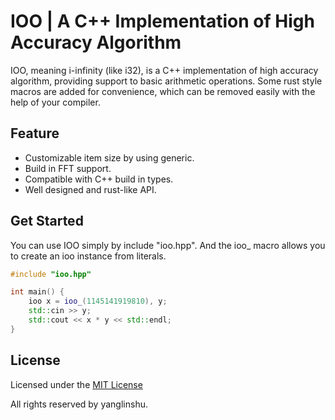 # IOO | A C++ Implementation of High Accuracy Algorithm

IOO, meaning i-infinity (like i32),  is a C++ implementation of high accuracy algorithm, providing support to basic arithmetic operations. Some rust style macros are added for convenience, which can be removed easily with the help of your compiler.

## Feature
- Customizable item size by using generic.
- Build in FFT support.
- Compatible with C++ build in types.
- Well designed and rust-like API.



## Get Started

You can use IOO simply by include "ioo.hpp". And the ioo_ macro allows you to create an ioo instance from literals.

```cpp
#include "ioo.hpp"

int main() {
    ioo x = ioo_(1145141919810), y;
    std::cin >> y;
    std::cout << x * y << std::endl;
}
```



## License

Licensed under the [MIT License](https://github.com/yanglinshu/ioo/blob/master/LICENSE)

All rights reserved by yanglinshu.